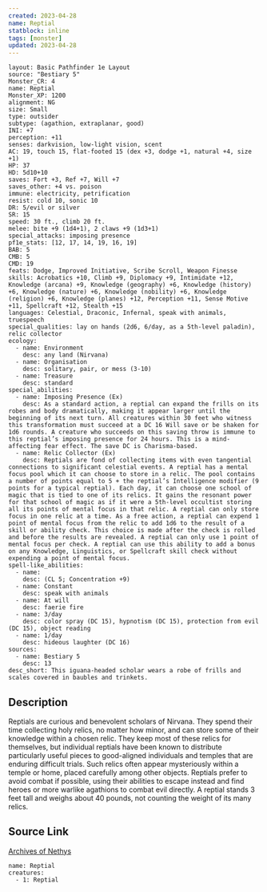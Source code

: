 ```yaml
---
created: 2023-04-28
name: Reptial
statblock: inline
tags: [monster]
updated: 2023-04-28
---
```

```statblock
layout: Basic Pathfinder 1e Layout
source: "Bestiary 5"
Monster_CR: 4
name: Reptial
Monster_XP: 1200
alignment: NG
size: Small
type: outsider
subtype: (agathion, extraplanar, good)
INI: +7
perception: +11
senses: darkvision, low-light vision, scent
AC: 19, touch 15, flat-footed 15 (dex +3, dodge +1, natural +4, size +1)
HP: 37
HD: 5d10+10
saves: Fort +3, Ref +7, Will +7
saves_other: +4 vs. poison
immune: electricity, petrification
resist: cold 10, sonic 10
DR: 5/evil or silver
SR: 15
speed: 30 ft., climb 20 ft.
melee: bite +9 (1d4+1), 2 claws +9 (1d3+1)
special_attacks: imposing presence
pf1e_stats: [12, 17, 14, 19, 16, 19]
BAB: 5
CMB: 5
CMD: 19
feats: Dodge, Improved Initiative, Scribe Scroll, Weapon Finesse
skills: Acrobatics +10, Climb +9, Diplomacy +9, Intimidate +12, Knowledge (arcana) +9, Knowledge (geography) +6, Knowledge (history) +6, Knowledge (nature) +6, Knowledge (nobility) +6, Knowledge (religion) +6, Knowledge (planes) +12, Perception +11, Sense Motive +11, Spellcraft +12, Stealth +15
languages: Celestial, Draconic, Infernal, speak with animals, truespeech
special_qualities: lay on hands (2d6, 6/day, as a 5th-level paladin), relic collector
ecology:
  - name: Environment
    desc: any land (Nirvana)
  - name: Organisation
    desc: solitary, pair, or mess (3-10)
  - name: Treasure
    desc: standard
special_abilities:
  - name: Imposing Presence (Ex)
    desc: As a standard action, a reptial can expand the frills on its robes and body dramatically, making it appear larger until the beginning of its next turn. All creatures within 30 feet who witness this transformation must succeed at a DC 16 Will save or be shaken for 1d6 rounds. A creature who succeeds on this saving throw is immune to this reptial’s imposing presence for 24 hours. This is a mind-affecting fear effect. The save DC is Charisma-based.
  - name: Relic Collector (Ex)
    desc: Reptials are fond of collecting items with even tangential connections to significant celestial events. A reptial has a mental focus pool which it can choose to store in a relic. The pool contains a number of points equal to 5 + the reptial’s Intelligence modifier (9 points for a typical reptial). Each day, it can choose one school of magic that is tied to one of its relics. It gains the resonant power for that school of magic as if it were a 5th-level occultist storing all its points of mental focus in that relic. A reptial can only store focus in one relic at a time. As a free action, a reptial can expend 1 point of mental focus from the relic to add 1d6 to the result of a skill or ability check. This choice is made after the check is rolled and before the results are revealed. A reptial can only use 1 point of mental focus per check. A reptial can use this ability to add a bonus on any Knowledge, Linguistics, or Spellcraft skill check without expending a point of mental focus.
spell-like_abilities:
  - name:
    desc: (CL 5; Concentration +9)
  - name: Constant
    desc: speak with animals
  - name: At will
    desc: faerie fire
  - name: 3/day
    desc: color spray (DC 15), hypnotism (DC 15), protection from evil (DC 15), object reading
  - name: 1/day
    desc: hideous laughter (DC 16)
sources:
  - name: Bestiary 5
    desc: 13
desc_short: This iguana-headed scholar wears a robe of frills and scales covered in baubles and trinkets.
```
## Description
Reptials are curious and benevolent scholars of Nirvana. They spend their time collecting holy relics, no matter how minor, and can store some of their knowledge within a chosen relic. They keep most of these relics for themselves, but individual reptials have been known to distribute particularly useful pieces to good-aligned individuals and temples that are enduring difficult trials. Such relics often appear mysteriously within a temple or home, placed carefully among other objects. Reptials prefer to avoid combat if possible, using their abilities to escape instead and find heroes or more warlike agathions to combat evil directly. A reptial stands 3 feet tall and weighs about 40 pounds, not counting the weight of its many relics.
## Source Link
[Archives of Nethys](https://aonprd.com/MonsterDisplay.aspx?ItemName=Reptial)
```encounter-table
name: Reptial
creatures:
  - 1: Reptial
```
